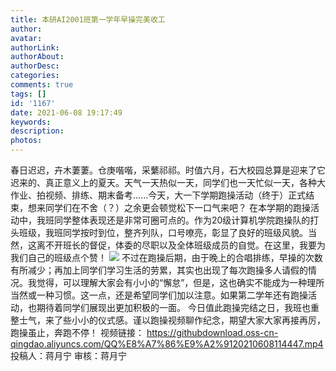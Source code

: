 ```yaml
---
title: 本研AI2001班第一学年早操完美收工
author: 
avatar: 
authorLink: 
authorAbout: 
authorDesc: 
categories: 
comments: true
tags: []
id: '1167'
date: 2021-06-08 19:17:49
keywords:
description:
photos:
---
```


春日迟迟，卉木萋萋。仓庚喈喈，采蘩祁祁。时值六月，石大校园总算是迎来了它迟来的、真正意义上的夏天。天气一天热似一天，同学们也一天忙似一天，各种大作业、拍视频、排练、期末备考......今天，大一下学期跑操活动（终于）正式结束，想来同学们在不舍（？）之余更会顿觉松下一口气来吧？ 在本学期的跑操活动中，我班同学整体表现还是非常可圈可点的。作为20级计算机学院跑操队的打头班级，我班同学按时到位，整齐列队，口号嘹亮，彰显了良好的班级风貌。当然，这离不开班长的督促，体委的尽职以及全体班级成员的自觉。在这里，我要为我们自己的班级点个赞！ [![](https://www.aiupc.xyz/wp-content/uploads/2021/06/wp_editor_md_230cec81d89c5a0e0c3692b1eaa110c9.jpg)](https://www.aiupc.xyz/wp-content/uploads/2021/06/wp_editor_md_230cec81d89c5a0e0c3692b1eaa110c9.jpg) 不过在跑操后期，由于晚上的合唱排练，早操的次数有所减少；再加上同学们学习生活的劳累，其实也出现了每次跑操多人请假的情况。我觉得，可以理解大家会有小小的“懈怠”，但是，这也确实不能成为一种理所当然或一种习惯。这一点，还是希望同学们加以注意。如果第二学年还有跑操活动，也期待着同学们展现出更加积极的一面。 今日值此跑操完结之日，我班也重整士气，来了些小小的仪式感。谨以跑操视频聊作纪念，期望大家大家再接再厉，跑操虽止，奔跑不停！ 视频链接： https://githubdownload.oss-cn-qingdao.aliyuncs.com/QQ%E8%A7%86%E9%A2%9120210608114447.mp4 投稿人：蒋月宁 审核：蒋月宁